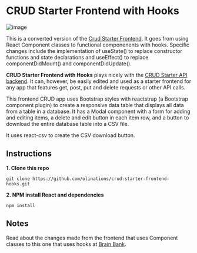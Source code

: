 # CRUD Starter Frontend with Hooks

![image](https://github.com/olinations/crud-starter-frontend-hooks/blob/master/template.png)

This is a converted version of the [Crud Starter Frontend](https://github.com/olinations/crud-starter-frontend). It goes from using React Component classes to functional componenents with hooks. Specific changes include the implementation of useState() to replace constructor functions and state declarations and useEffect() to replace componentDidMount() and componentDidUpdate().

**CRUD Starter Frontend with Hooks** plays nicely with the [CRUD Starter API backend](https://github.com/olinations/crud-starter-api). It can, however, be easily edited and used as a starter frontend for any app that features get, post, put and delete requests or other API calls.

This frontend CRUD app uses Bootstrap styles with reactstrap (a Bootstrap component plugin) to create a responsive data table that displays all data from a table in a database. It has a Modal component with a form for adding and editing items, a delete and edit button in each item row, and a button to download the entire database table into a CSV file.

It uses react-csv to create the CSV download button.

## Instructions

**1. Clone this repo**

```
git clone https://github.com/olinations/crud-starter-frontend-hooks.git
```

**2. NPM install React and dependencies**

```
npm install
```

## Notes

Read about the changes made from the frontend that uses Component classes to this one that uses hooks at [Brain Bank](https://brainbank.cc/jamie/lessons/programming-react/react-classes-to-hooks).
